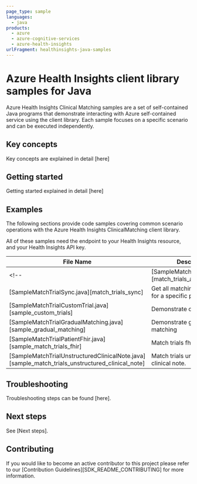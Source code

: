 ```yaml
---
page_type: sample
languages:
  - java
products:
  - azure
  - azure-cognitive-services
  - azure-health-insights
urlFragment: healthinsights-java-samples
---
```


# Azure Health Insights client library samples for Java

Azure Health Insights Clinical Matching samples are a set of self-contained Java programs that demonstrate interacting with Azure self-contained service using the client library. Each sample focuses on a specific scenario and can be executed independently.

## Key concepts

<!-- Key concepts are explained in detail [here][SDK_README_KEY_CONCEPTS]. -->
Key concepts are explained in detail [here]
## Getting started

<!-- Getting started explained in detail [here][SDK_README_GETTING_STARTED]. -->
Getting started explained in detail [here]

## Examples

The following sections provide code samples covering common scenario operations with the Azure Health Insights ClinicalMatching client library.

All of these samples need the endpoint to your Health Insights resource, and your Health Insights API key.

|**File Name**|**Description**|
|----------------|-------------|
<!-- |[SampleMatchTrialAsync.java][match_trials_async]|Get all matching clinical trials for a specific patient (async)|
|[SampleMatchTrialSync.java][match_trials_sync] |Get all matching clinical trials for a specific patient (sync)|
|[SampleMatchTrialCustomTrial.java][sample_custom_trials] |Demonstrate custom trials|
|[SampleMatchTrialGradualMatching.java][sample_gradual_matching] |Demonstrate gradual matching|
|[SampleMatchTrialPatientFhir.java][sample_match_trials_fhir] |Match trials fhir.|
|[SampleMatchTrialUnstructuredClinicalNote.java][sample_match_trials_unstructured_clinical_note] |Match trials unstructured clinical note.| -->

## Troubleshooting

<!-- Troubleshooting steps can be found [here][SDK_README_TROUBLESHOOTING]. -->
Troubleshooting steps can be found [here].

## Next steps

<!-- See [Next steps][SDK_README_NEXT_STEPS]. -->
See [Next steps].

## Contributing

If you would like to become an active contributor to this project please refer to our [Contribution
Guidelines][SDK_README_CONTRIBUTING] for more information.

<!-- LINKS 
[SDK_README_CONTRIBUTING]:
[SDK_README_GETTING_STARTED]: 
[SDK_README_TROUBLESHOOTING]:
[SDK_README_KEY_CONCEPTS]: 
[SDK_README_NEXT_STEPS]:
[match_trials_async]:
[match_trials_sync]:
[sample_custom_trials]:
[sample_gradual_matching]:
[sample_match_trials_fhir]:
[sample_match_trials_unstructured_clinical_note]:

-->
